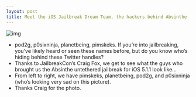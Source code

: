 ```yaml
---
layout: post
title: Meet the iOS Jailbreak Dream Team, the hackers behind Absinthe
---
```

![img](http://media.idownloadblog.com/wp-content/uploads/2012/05/dream-team.jpg)
* pod2g, p0sixninja, planetbeing, pimskeks. If you’re into jailbreaking, you’ve likely heard or seen these names before, but do you know who’s hiding behind these Twitter handles?
* Thanks to JailbreakCon’s Craig Fox, we get to see what the guys who brought us the Absinthe untethered jailbreak for iOS 5.1.1 look like…
* From left to right, we have pimskeks, planetbeing, pod2g, and p0sixninja (who’s looking very sad on this picture).
* Thanks Craig for the photo.

